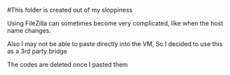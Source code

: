 #This folder is created out of my sloppiness 

Using FileZilla can sometimes become very complicated, like when the host name changes.
 
Also I may not be able to paste directly into the VM, 
So I decided to use this as a 3rd party bridge

The codes are deleted once I pasted them

